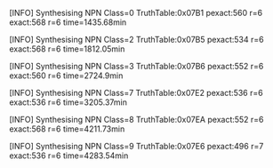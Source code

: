 [INFO] Synthesising NPN Class=0 TruthTable:0x07B1 pexact:560 r=6 exact:568 r=6 time=1435.68min 

[INFO] Synthesising NPN Class=2 TruthTable:0x07B5 pexact:534 r=6 exact:568 r=6 time=1812.05min 

[INFO] Synthesising NPN Class=3 TruthTable:0x07B6 pexact:552 r=6 exact:560 r=6 time=2724.9min 

[INFO] Synthesising NPN Class=7 TruthTable:0x07E2 pexact:536 r=6 exact:536 r=6 time=3205.37min 

[INFO] Synthesising NPN Class=8 TruthTable:0x07EA pexact:552 r=6 exact:568 r=6 time=4211.73min 

[INFO] Synthesising NPN Class=9 TruthTable:0x07E6 pexact:496 r=7 exact:536 r=6 time=4283.54min 

